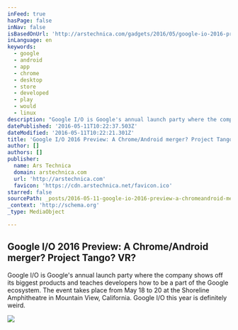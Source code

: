 ```yaml
---
inFeed: true
hasPage: false
inNav: false
isBasedOnUrl: 'http://arstechnica.com/gadgets/2016/05/google-io-2016-preview-a-chromeandroid-merger-project-tango-vr/'
inLanguage: en
keywords:
  - google
  - android
  - app
  - chrome
  - desktop
  - store
  - developed
  - play
  - would
  - linux
description: "Google I/O is Google's annual launch party where the company shows off its biggest products and teaches developers how to be a part of the Google ecosystem. The event takes place from May 18 to 20 at the Shoreline Amphitheatre in Mountain View, California. Google I/O this year is definitely weird."
datePublished: '2016-05-11T10:22:37.503Z'
dateModified: '2016-05-11T10:22:21.301Z'
title: 'Google I/O 2016 Preview: A Chrome/Android merger? Project Tango? VR?'
author: []
authors: []
publisher:
  name: Ars Technica
  domain: arstechnica.com
  url: 'http://arstechnica.com'
  favicon: 'https://cdn.arstechnica.net/favicon.ico'
starred: false
sourcePath: _posts/2016-05-11-google-io-2016-preview-a-chromeandroid-merger-project-ta.md
_context: 'http://schema.org'
_type: MediaObject

---
```

<article style=""><h1>Google I/O 2016 Preview: A Chrome/Android merger? Project Tango? VR?</h1><p>Google I/O is Google's annual launch party where the company shows off its biggest products and teaches developers how to be a part of the Google ecosystem. The event takes place from May 18 to 20 at the Shoreline Amphitheatre in Mountain View, California. Google I/O this year is definitely weird.</p><img src="http://cdn.arstechnica.net/wp-content/uploads/2016/05/shoreline-1-640x320.jpg" /></article>